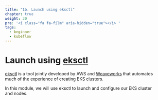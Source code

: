 ```yaml
---
title: "1b. Launch using eksctl"
chapter: true
weight: 30
pre: '<i class="fa fa-film" aria-hidden="true"></i> '
tags:
  - beginner
  - kubeflow
---
```


# Launch using [eksctl](https://eksctl.io/)

[eksctl](https://eksctl.io) is a tool jointly developed by AWS and [Weaveworks](https://weave.works) that automates much of
the experience of creating EKS clusters.

In this module, we will use eksctl to launch and configure our EKS cluster and nodes.
